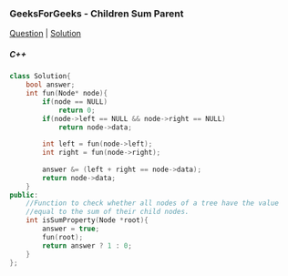 ### GeeksForGeeks - Children Sum Parent

[Question](https://practice.geeksforgeeks.org/problems/children-sum-parent/1/)
| [Solution](https://practice.geeksforgeeks.org/viewSol.php?subId=dccf21cf62e983f5624c8d603a96fbe7&pid=700618&user=amanguptarkg6)

##### C++
```c++
class Solution{
    bool answer;
    int fun(Node* node){
        if(node == NULL)
            return 0;
        if(node->left == NULL && node->right == NULL)
            return node->data;
        
        int left = fun(node->left);
        int right = fun(node->right);
        
        answer &= (left + right == node->data);
        return node->data;
    }
public:
    //Function to check whether all nodes of a tree have the value 
    //equal to the sum of their child nodes.
    int isSumProperty(Node *root){
        answer = true;
        fun(root);
        return answer ? 1 : 0;
    }
};
```